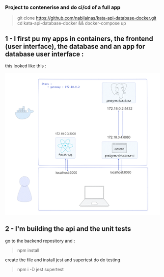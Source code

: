 ### Project to contenerise and do ci/cd of a full app

> git clone https://github.com/nabilainas/kata-api-database-docker.git cd kata-api-database-docker && docker-compose up

## 1 - I first pu my apps in containers, the frontend (user interface), the database and an app for database user interface :

this looked like this : 

![schema-app-ui-db](./assets/schema-app-ui-db.png)

## 2 - I'm building the api and the unit tests 

go to the backend repository and :
> npm install

create the file and install jest and supertest do do testing

> npm i -D jest supertest